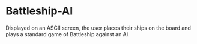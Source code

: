 Battleship-AI
=============

Displayed on an ASCII screen, the user places their ships on the board and plays a standard game of Battleship against an AI.
